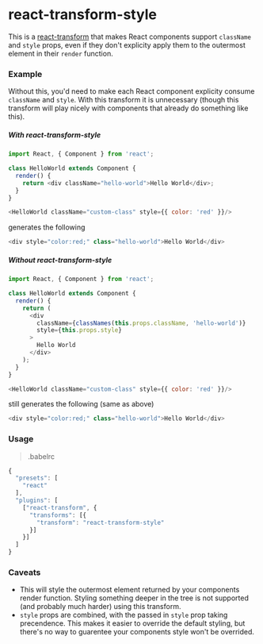 # react-transform-style

This is a [react-transform](https://github.com/gaearon/babel-plugin-react-transform) that makes React components support `className` and `style` props, even if they don't explicity apply them to the outermost element in their `render` function.

### Example

Without this, you'd need to make each React component explicity consume `className` and `style`. With this transform it is unnecessary (though this transform will play nicely with components that already do something like this).

##### __*With*__ react-transform-style

```js
import React, { Component } from 'react';

class HelloWorld extends Component {
  render() {
    return <div className="hello-world">Hello World</div>;
  }
}
```

```js
<HelloWorld className="custom-class" style={{ color: 'red' }}/>
```
generates the following
```js
<div style="color:red;" class="hello-world">Hello World</div>
```

##### __*Without*__ react-transform-style

```js
import React, { Component } from 'react';

class HelloWorld extends Component {
  render() {
    return (
      <div
        className={classNames(this.props.className, 'hello-world')}
        style={this.props.style}
      >
        Hello World
      </div>
    );
  }
}
```

```js
<HelloWorld className="custom-class" style={{ color: 'red' }}/>
```
still generates the following (same as above)
```js
<div style="color:red;" class="hello-world">Hello World</div>
```

### Usage

> .babelrc

```js
{
  "presets": [
    "react"
  ],
  "plugins": [
    ["react-transform", {
      "transforms": [{
        "transform": "react-transform-style"
      }]
    }]
  ]
}
```

### Caveats 

- This will style the outermost element returned by your components render function. Styling something deeper in the tree is not supported (and probably much harder) using this transform.
- `style` props are combined, with the passed in `style` prop taking precendence. This makes it easier to override the default styling, but there's no way to guarentee your components style won't be overrided.
